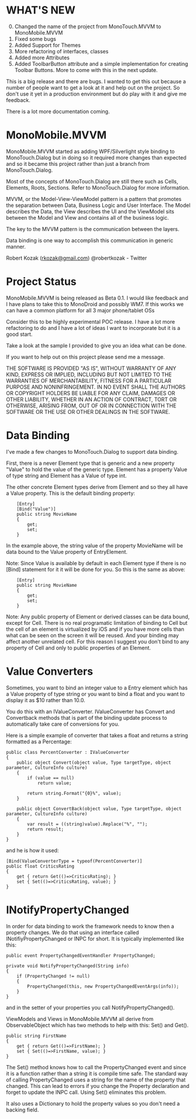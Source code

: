 WHAT'S NEW
==========

0. 	Changed the name of the project from MonoTouch.MVVM to MonoMobile.MVVM 
1. 	Fixed some bugs
2. 	Added Support for Themes
3.  More refactoring of interfaces, classes
4. 	Added more Attributes
5. 	Added ToolbarButton attribute and a simple implementation for creating Toolbar Buttons. 
	More to come with this in the next update.


This is a big release and there are bugs. I wanted to get this out because a number of people 
want to get a look at it and help out on the project. So don't use it yet in a production 
environment but do play with it and give me feedback.

There is a lot more documentation coming. 


MonoMobile.MVVM
================

MonoMobile.MVVM started as adding WPF/Silverlight style binding 
to MonoTouch.Dialog but in doing so it required more changes than 
expected and so it became this project rather than just a branch 
from MonoTouch.Dialog.

Most of the concepts of MonoTouch.Dialog are still there such as 
Cells, Elements, Roots, Sections. Refer to MonoTouch.Dialog for 
more information.

MVVM, or the Model-View-ViewModel pattern is a pattern that promotes
the separation between Data, Business Logic and User Interface. The 
Model describes the Data, the View describes the UI and the ViewModel 
sits between the Model and View and contains all of the business logic.

The key to the MVVM pattern is the communication between the layers.
 
Data binding is one way to accomplish this communication in generic manner.

Robert Kozak (rkozak@gmail.com)
@robertkozak - Twitter

Project Status
==============

MonoMobile.MVVM is being released as Beta 0.1. I would like feedback and I have 
plans to take this to MonoDroid and possibly WM7. If this works we can have a common 
platform for all 3 major phone/tablet OSs

Consider this to be highly experimental POC release. I have a lot more refactoring to do
and I have a lot of ideas I want to incorporate but it is a good start. 

Take a look at the sample I provided to give you an idea what can be done.

If you want to help out on this project please send me a message.
    

THE SOFTWARE IS PROVIDED "AS IS", WITHOUT WARRANTY OF ANY KIND,
EXPRESS OR IMPLIED, INCLUDING BUT NOT LIMITED TO THE WARRANTIES OF
MERCHANTABILITY, FITNESS FOR A PARTICULAR PURPOSE AND
NONINFRINGEMENT. IN NO EVENT SHALL THE AUTHORS OR COPYRIGHT HOLDERS BE
LIABLE FOR ANY CLAIM, DAMAGES OR OTHER LIABILITY, WHETHER IN AN ACTION
OF CONTRACT, TORT OR OTHERWISE, ARISING FROM, OUT OF OR IN CONNECTION
WITH THE SOFTWARE OR THE USE OR OTHER DEALINGS IN THE SOFTWARE.


Data Binding
===========

I've made a few changes to MonoTouch.Dialog to support data binding.

First, there is a never Element type that is generic and a new property 
"Value" to hold the value of the generic type. Element<string> has a 
property Value of type string and Element<int> has a Value of type int.

The other concrete Element types derive from Element<T> and so they all
have a Value property. This is the default binding property:

		[Entry]
		[Bind("Value")]
		public string MovieName 
		{
			get;
			set;
		}

In the example above, the string value of the property MovieName will be 
data bound to the Value property of EntryElement.

Note: Since Value is available by default in each Element type if there is
no [Bind] statement for it it will be done for you. So this is the same as
above:

		[Entry]
		public string MovieName 
		{
			get;
			set;
		}

Note: Any public property of Element or derived classes can be data bound, except for Cell.
There is no real programatic limitation of binding to Cell but the cell of an element is 
virtualized by iOS and if you have more cells than what can be seen on the screen it will 
be reused. And your binding may affect another unrelated cell. For this reason I suggest 
you don't bind to any property of Cell and only to public properties of an Element.

Value Converters
================

Sometimes, you want to bind an integer value to a Entry element which has a Value property
of type string or you want to bind a float and you want to display it as $10 rather than 10.0.

You do this with an IValueConverter. IValueConverter has Convert and Convertback methods that
is part of the binding update process to automatically take care of conversions for you.

Here is a simple example of converter that takes a float and returns a string formatted as 
a Percentage:

	public class PercentConverter : IValueConverter
	{
		public object Convert(object value, Type targetType, object parameter, CultureInfo culture)
		{
			if (value == null)
				return value;
			
			return string.Format("{0}%", value);
		}

		public object ConvertBack(object value, Type targetType, object parameter, CultureInfo culture)
		{
			var result = ((string)value).Replace("%", "");
			return result;
		}
	}

and he is how it used:

	[Bind(ValueConverterType = typeof(PercentConverter)]
	public float CriticsRating 
	{ 
		get { return Get(()=>CriticsRating); } 
		set { Set(()=>CriticsRating, value); }
	} 

INotifyPropertyChanged 
======================

In order for data binding to work the framework needs to know then a property changes.
We do that using an interface called INotifiyPropertyChanged or INPC for short. It
is typically implemented like this:

    public event PropertyChangedEventHandler PropertyChanged;

    private void NotifyPropertyChanged(String info)
    {
        if (PropertyChanged != null)
        {
            PropertyChanged(this, new PropertyChangedEventArgs(info));
        }
    }

and in the setter of your properties you call NotifyPropertyChanged().

ViewModels and Views in MonoMobile.MVVM all derive from ObservableObject which
has two methods to help with this: Set() and Get().

	public string FirstName 
	{ 
		get { return Get(()=>FirstName); } 
		set { Set(()=>FirstName, value); }
	} 

The Set() method knows how to call the PropertyChanged event and 
since it is a function rather than a string it is compile time safe. The 
standard way of calling PropertyChanged uses a string for the name of the 
property that changed. This can lead to errors if you change the Property 
declaration and forget to update the INPC call. Using Set() eliminates this
problem. 

It also uses a Dictionary to hold the property values so you don't need a backing field.

